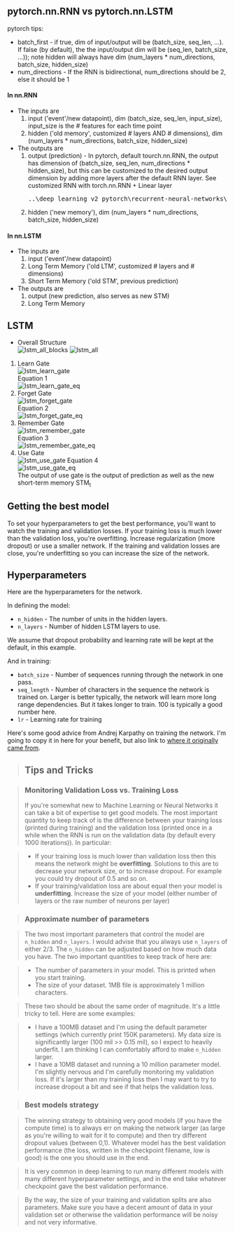 ## pytorch.nn.RNN vs pytorch.nn.LSTM
pytorch tips: 
* batch_first - if true, dim of input/output will be (batch_size, seq_len, ...). If false (by default), the the input/output dim will be (seq_len, batch_size, ...)); note hidden will always have dim (num_layers * num_directions, batch_size, hidden_size)
* num_directions - If the RNN is bidirectional, num_directions should be 2, else it should be 1
#### In nn.RNN
* The inputs are 
    1. input ('event'/new datapoint), dim (batch_size, seq_len, input_size), input_size is the # features for each time point
    1. hidden ('old memory', customized # layers AND # dimensions), dim (num_layers * num_directions, batch_size, hidden_size)
* The outputs are
    1. output (prediction) - In pytorch, default tourch.nn.RNN, the output has dimension of (batch_size, seq_len,  num_directions * hidden_size), but this can be customized to the desired output dimension by adding more layers after the default RNN layer. See customized RNN with torch.nn.RNN + Linear layer <pre>..\deep_learning_v2_pytorch\recurrent-neural-networks\time-series\Simple_RNN.ipynb</pre>
    1. hidden ('new memory'), dim (num_layers * num_directions, batch_size, hidden_size)

#### In nn.LSTM
* The inputs are 
    1. input ('event'/new datapoint)
    1. Long Term Memory ('old LTM', customized # layers and # dimensions)
    1. Short Term Memory ('old STM', previous prediction)
* The outputs are
    1. output (new prediction, also serves as new STM)
    1. Long Term Memory
    

## LSTM 
* Overall Structure  
![lstm_all_blocks](./images/lstm_all_blocks.png)
![lstm_all](./images/lstm_all.png)
1. Learn Gate  
![lstm_learn_gate](./images/lstm_learn_gate.png)  
Equation 1  
![lstm_learn_gate_eq](./images/lstm_learn_gate_eq.png)  
1. Forget Gate  
![lstm_forget_gate](./images/lstm_forget_gate.png)  
Equation 2  
![lstm_forget_gate_eq](./images/lstm_forget_gate_eq.png)
1. Remember Gate  
![lstm_remember_gate](./images/lstm_remember_gate.png)  
Equation 3  
![lstm_remember_gate_eq](./images/lstm_remember_gate_eq.png)
1. Use Gate  
![lstm_use_gate](./images/lstm_use_gate.png)
Equation 4  
![lstm_use_gate_eq](./images/lstm_use_gate_eq.png)  
The output of use gate is the output of prediction as well as the new short-term memory STM<sub>t</sub>

## Getting the best model

To set your hyperparameters to get the best performance, you'll want to watch the training and validation losses. If your training loss is much lower than the validation loss, you're overfitting. Increase regularization (more dropout) or use a smaller network. If the training and validation losses are close, you're underfitting so you can increase the size of the network.

## Hyperparameters

Here are the hyperparameters for the network.

In defining the model:
* `n_hidden` - The number of units in the hidden layers.
* `n_layers` - Number of hidden LSTM layers to use.

We assume that dropout probability and learning rate will be kept at the default, in this example.

And in training:
* `batch_size` - Number of sequences running through the network in one pass.
* `seq_length` - Number of characters in the sequence the network is trained on. Larger is better typically, the network will learn more long range dependencies. But it takes longer to train. 100 is typically a good number here.
* `lr` - Learning rate for training

Here's some good advice from Andrej Karpathy on training the network. I'm going to copy it in here for your benefit, but also link to [where it originally came from](https://github.com/karpathy/char-rnn#tips-and-tricks).

> ## Tips and Tricks

>### Monitoring Validation Loss vs. Training Loss
>If you're somewhat new to Machine Learning or Neural Networks it can take a bit of expertise to get good models. The most important quantity to keep track of is the difference between your training loss (printed during training) and the validation loss (printed once in a while when the RNN is run on the validation data (by default every 1000 iterations)). In particular:

> - If your training loss is much lower than validation loss then this means the network might be **overfitting**. Solutions to this are to decrease your network size, or to increase dropout. For example you could try dropout of 0.5 and so on.
> - If your training/validation loss are about equal then your model is **underfitting**. Increase the size of your model (either number of layers or the raw number of neurons per layer)

> ### Approximate number of parameters

> The two most important parameters that control the model are `n_hidden` and `n_layers`. I would advise that you always use `n_layers` of either 2/3. The `n_hidden` can be adjusted based on how much data you have. The two important quantities to keep track of here are:

> - The number of parameters in your model. This is printed when you start training.
> - The size of your dataset. 1MB file is approximately 1 million characters.

>These two should be about the same order of magnitude. It's a little tricky to tell. Here are some examples:

> - I have a 100MB dataset and I'm using the default parameter settings (which currently print 150K parameters). My data size is significantly larger (100 mil >> 0.15 mil), so I expect to heavily underfit. I am thinking I can comfortably afford to make `n_hidden` larger.
> - I have a 10MB dataset and running a 10 million parameter model. I'm slightly nervous and I'm carefully monitoring my validation loss. If it's larger than my training loss then I may want to try to increase dropout a bit and see if that helps the validation loss.

> ### Best models strategy

>The winning strategy to obtaining very good models (if you have the compute time) is to always err on making the network larger (as large as you're willing to wait for it to compute) and then try different dropout values (between 0,1). Whatever model has the best validation performance (the loss, written in the checkpoint filename, low is good) is the one you should use in the end.

>It is very common in deep learning to run many different models with many different hyperparameter settings, and in the end take whatever checkpoint gave the best validation performance.

>By the way, the size of your training and validation splits are also parameters. Make sure you have a decent amount of data in your validation set or otherwise the validation performance will be noisy and not very informative.
